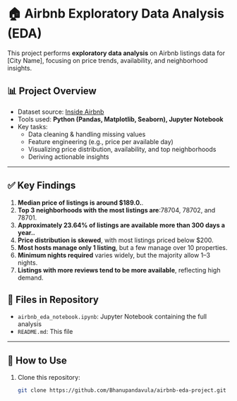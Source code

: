 # 🏠 Airbnb Exploratory Data Analysis (EDA)

This project performs **exploratory data analysis** on Airbnb listings data for [City Name], focusing on price trends, availability, and neighborhood insights.

## 📊 Project Overview

- Dataset source: [Inside Airbnb](http://insideairbnb.com/get-the-data.html)
- Tools used: **Python (Pandas, Matplotlib, Seaborn), Jupyter Notebook**
- Key tasks:
  - Data cleaning & handling missing values
  - Feature engineering (e.g., price per available day)
  - Visualizing price distribution, availability, and top neighborhoods
  - Deriving actionable insights

---

## ✅ Key Findings

1. **Median price of listings is around $189.0.**.
2. **Top 3 neighborhoods with the most listings are**:78704, 78702, and 78701.
3. **Approximately 23.64% of listings are available more than 300 days a year..**
4. **Price distribution is skewed**, with most listings priced below $200.
5. **Most hosts manage only 1 listing**, but a few manage over 10 properties.
6. **Minimum nights required** varies widely, but the majority allow 1–3 nights.
7. **Listings with more reviews tend to be more available**, reflecting high demand.

## 📁 Files in Repository

- `airbnb_eda_notebook.ipynb`: Jupyter Notebook containing the full analysis
- `README.md`: This file

---

## 🚀 How to Use

1. Clone this repository:
   ```bash
   git clone https://github.com/Bhanupandavula/airbnb-eda-project.git

